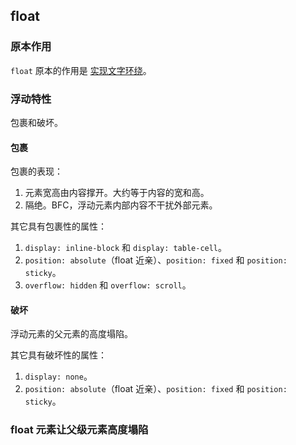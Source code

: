 ## float

### 原本作用

`float` 原本的作用是 [实现文字环绕][1]。

### 浮动特性

包裹和破坏。

#### 包裹

包裹的表现：

1. 元素宽高由内容撑开。大约等于内容的宽和高。
2. 隔绝。BFC，浮动元素内部内容不干扰外部元素。

其它具有包裹性的属性：

1. `display: inline-block` 和 `display: table-cell`。
2. `position: absolute`（float 近亲）、`position: fixed` 和 `position: sticky`。
3. `overflow: hidden` 和 `overflow: scroll`。

#### 破坏

浮动元素的父元素的高度塌陷。

其它具有破坏性的属性：

1. `display: none`。
2. `position: absolute`（float 近亲）、`position: fixed` 和 `position: sticky`。

### float 元素让父级元素高度塌陷



[1]: https://codepen.io/zhangbao/full/mMBaRQ
